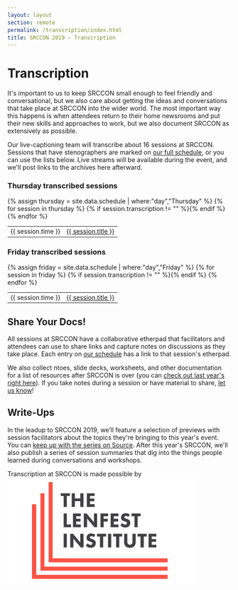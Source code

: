 ```yaml
---
layout: layout
section: remote
permalink: /transcription/index.html
title: SRCCON 2019 — Transcription
---
```


# Transcription

It's important to us to keep SRCCON small enough to feel friendly and conversational, but we also care about getting the ideas and conversations that take place at SRCCON into the wider world. The most important way this happens is when attendees return to their home newsrooms and put their new skills and approaches to work, but we also document SRCCON as extensively as possible.

Our live-captioning team will transcribe about 16 sessions at SRCCON. Sessions that have stenographers are marked on [our full schedule](https://schedule.srccon.org), or you can use the lists below. Live streams will be available during the event, and we'll post links to the archives here afterward.

<div>
    <h3>Thursday transcribed sessions</h3>
    <table>{% assign thursday = site.data.schedule | where:"day","Thursday" %}
{% for session in thursday %}
        {% if session.transcription != "" %}<tr><td>{{ session.time }}</td><td><a class="session-title" href="https://upword.ly/view?user=srccon2019&job=srccon2019-{{ session.id }}">{{ session.title }}</a></td></tr>{% endif %}
{% endfor %}
    </table>
</div>

<div>
    <h3>Friday transcribed sessions</h3>
    <table>{% assign friday = site.data.schedule | where:"day","Friday" %}
{% for session in friday %}
        {% if session.transcription != "" %}<tr><td>{{ session.time }}</td><td><a class="session-title" href="https://upword.ly/view?user=srccon2019&job=srccon2019-{{ session.id }}">{{ session.title }}</a></td></tr>{% endif %}
{% endfor %}
    </table>
</div>


## Share Your Docs!

All sessions at SRCCON have a collaborative etherpad that facilitators and attendees can use to share links and capture notes on discussions as they take place. Each entry on [our schedule](https://schedule.srccon.org) has a link to that session's etherpad.

We also collect ntoes, slide decks, worksheets, and other documentation for a list of resources after SRCCON is over (you can [check out last year's right here](https://2018.srccon.org/documentation/)). If you take notes during a session or have material to share, [let us know](mailto:srccon@opennews.org)!


## Write-Ups

In the leadup to SRCCON 2019, we’ll feature a selection of previews with session facilitators about the topics they're bringing to this year's event. You can [keep up with the series on Source](https://source.opennews.org). After this year's SRCCON, we'll also publish a series of session summaries that dig into the things people learned during conversations and workshops.

<p class="sponsor-tag">Transcription at SRCCON is made possible by <a href="https://www.lenfestinstitute.org/"><img src="/media/img/partners/lenfest.png" class="" alt="The Lenfest Institute"></a></p>